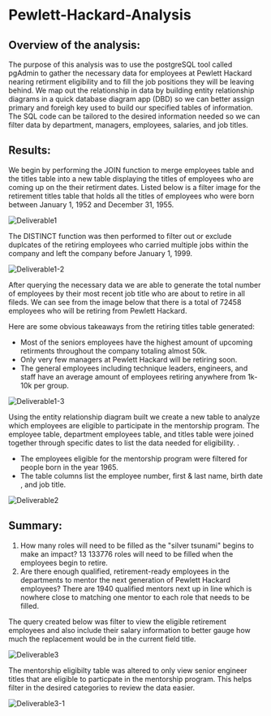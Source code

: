 # Pewlett-Hackard-Analysis

## Overview of the analysis:
The purpose of this analysis was to use the postgreSQL tool called pgAdmin to gather the necessary data for employees at Pewlett Hackard nearing retirment eligibility and to fill the job positions they will be leaving behind. We map out the relationship in data by building entity relationship diagrams in a quick database diagram app (DBD) so we can better assign primary and foreigh key used to build our specified tables of information. The SQL code can be tailored to the desired information needed so we can filter data by department, managers, employees, salaries, and job titles.

## Results:
We begin by performing the JOIN function to merge employees table and the titles table into a new table displaying the titles of employees who are coming up on the their retirment dates. Listed below is a filter image for the retirement titles table that holds all the titles of employees who were born between January 1, 1952 and December 31, 1955.

![Deliverable1](https://user-images.githubusercontent.com/118647523/215585354-8971f066-4eb1-417a-85ad-eea8f8722f6b.png)

The DISTINCT function was then performed to filter out or exclude duplcates of the retiring employees who carried multiple jobs within the company and left the company before January 1, 1999.

![Deliverable1-2](https://user-images.githubusercontent.com/118647523/215585363-518e12b3-04ea-4941-a44f-978f9875af60.png)

After querying the necessary data we are able to generate the total number of employees by their most recent job title who are about to retire in all fileds. We can see from the image below that there is a total of 72458 employees who will be retiring from Pewlett Hackard. 

Here are some obvious takeaways from the retiring titles table generated:
  * Most of the seniors employees have the highest amount of upcoming retirments throughout the company totaling almost 50k.
  * Only very few managers at Pewlett Hackard will be retiring soon.
  * The general employees including technique leaders, engineers, and staff have an average amount of employees retiring anywhere from 1k-10k per group.

![Deliverable1-3](https://user-images.githubusercontent.com/118647523/215585376-9e63171a-2495-46c1-bfc8-04e54c1951be.png)

Using the entity relationship diagram built we create a new table to analyze which employees are eligible to participate in the mentorship program. The employee table, department employees table, and titles table were joined together through specific dates to list the data needed for eligibility. .

  * The employees eligible for the mentorship program were filtered for people born in the year 1965.
  * The table columns list the employee number, first & last name, birth date , and job title. 

![Deliverable2](https://user-images.githubusercontent.com/118647523/215585386-1c346a84-00bf-4f9d-b0d6-f6ee3901b7ba.png)

## Summary:
  1. How many roles will need to be filled as the "silver tsunami" begins to make an impact? 13
  133776 roles will need to be filled when the employees begin to retire.
  2. Are there enough qualified, retirement-ready employees in the departments to mentor the next generation of Pewlett Hackard employees? 
  There are 1940 qualified mentors next up in line which is nowhere close to matching one mentor to each role that needs to be filled.
 
The query created below was filter to view the eligible retirement employees and also include their salary information to better gauge how much the replacement would be in the current field title.

![Deliverable3](https://user-images.githubusercontent.com/118647523/215633688-7aa2e60f-8f21-449f-8c5e-10638b72676e.png)

The mentorship eligibilty table was altered to only view senior engineer titles that are eligible to particpate in the mentorship program. This helps filter in the desired categories to review the data easier.

![Deliverable3-1](https://user-images.githubusercontent.com/118647523/215634451-bb860af1-0182-4db3-a82c-756150d4ce5e.png)
